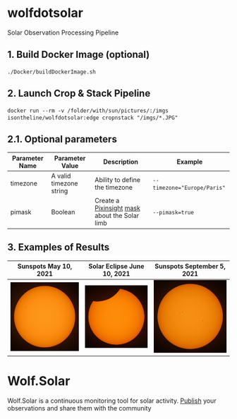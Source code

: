 # wolfdotsolar
Solar Observation Processing Pipeline

## 1. Build Docker Image (optional)
```
./Docker/buildDockerImage.sh
```

## 2. Launch Crop & Stack Pipeline
```
docker run --rm -v /folder/with/sun/pictures/:/imgs isontheline/wolfdotsolar:edge cropnstack "/imgs/*.JPG"
```

## 2.1. Optional parameters
| Parameter Name | Parameter Value | Description | Example |
| --- | --- | --- | --- |
| timezone | A valid timezone string | Ability to define the timezone | `--timezone="Europe/Paris"` |
| pimask | Boolean | Create a [Pixinsight](https://pixinsight.com/) [mask](https://pixinsight.com.ar/en/results.html?q=mask) about the Solar limb | `--pimask=true` |

## 3. Examples of Results
| Sunspots May 10, 2021 | Solar Eclipse June 10, 2021 | Sunspots September 5, 2021 |
| --- | --- | --- |
| ![Sun Cropped and Stacked with wolfdotsolar](./samples/sun-cropped-and-stacked-with-wolfdotsolar.jpg) | ![Solar Eclipse June 10, 2021 at Arnac-Pompadour](./samples/solar-eclipse-20210610-0950-arnac-pompadour-france.jpg) | ![September sunspots cropped and stacked with wolfdotsolar](./samples/september-sunspots-20210905_0920.jpg) |

# Wolf.Solar
Wolf.Solar is a continuous monitoring tool for solar activity. [Publish](https://wolf.solar) your observations and share them with the community